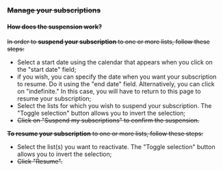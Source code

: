 ### ~~Manage your subscriptions~~

#### ~~How does the suspension work?~~

~~In order to **suspend your subscription** to one or more lists, follow these steps:~~

-   Select a start date using the calendar that appears when you click on the "start date" field;
-   if you wish, you can specify the date when you want your subscription to resume. Do it using the "end date" field. Alternatively, you can click on "indefinite." In this case, you will have to return to this page to resume your subscription;
-   Select the lists for which you wish to suspend your subscription. The "Toggle selection" button allows you to invert the selection;
-   ~~Click on "Suspend my subscriptions" to confirm the suspension.~~

~~**To resume your subscription** to one or more lists, follow these steps:~~

-   Select the list(s) you want to reactivate. The "Toggle selection" button allows you to invert the selection;
-   ~~Click "Resume".~~

